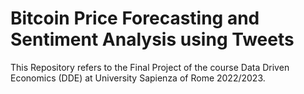 # Bitcoin Price Forecasting and Sentiment Analysis using Tweets

This Repository refers to the Final Project of the course Data Driven Economics (DDE) at University Sapienza of Rome 2022/2023.
